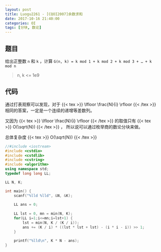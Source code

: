 ```yaml
---
layout: post
title: Luogu2261 - [CQOI2007]余数求和
date: 2017-10-16 21:40:00
categories: OI
tags: [分块, 数论]
---
```


## 题目

给出正整数 `n` 和 `k` ，计算 `G(n, k) = k mod 1 + k mod 2 + k mod 3 + … + k mod n`

> n, k <= 1e9

## 代码

通过打表观察可以发现，对于 {{< tex >}} \lfloor \frac{N}{i} \rfloor {{< /tex >}} 相同的答案，一定是一个连续的递增等差数列。

又因为 {{< tex >}} \lfloor \frac{N}{i} \rfloor {{< /tex >}} 的取值只有 {{< tex >}} O(\sqrt{N}) {{< /tex >}} ，
所以说可以通过枚举商的数论分块来做。

总体复杂度 {{< tex >}} O(\sqrt{N}) {{< /tex >}}

```cpp
//#include <iostream>
#include <cstdio>
#include <cstdlib>
#include <cstring>
#include <algorithm>
using namespace std;
typedef long long LL;

LL N, K;

int main() {
    scanf("%lld %lld", &N, &K);
    
    LL ans = 0;
    
    LL lst = 0, mn = min(N, K);
    for(LL i=1;i<=mn;i=lst+1) {
        lst = min(N, K / (K / i));
        ans += (K / i) * ((lst * lst + lst) - (i * i - i)) >> 1;
    }
    
    printf("%lld\n", K * N - ans);
}
```
